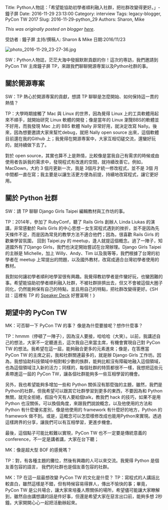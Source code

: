 Title: Python人物誌：「希望能協助初學者順利融入社群，把社群改變得更好。」- 鐘子屏
Date: 2016-11-29 23:13:00
Category: interview
Tags: legacy-blogger, PyCon TW 2017
Slug: 2016-11-29-python_29
Authors: Sharon, Mike

*This was originally posted on blogger [here](https://pycontw.blogspot.com/2016/11/python_29.html)*.

<!--more-->

受訪者 : 鐘子屏  主持/撰稿人: Sharon & Mike 日期:2016/11/23

![photo_2016-11-29_23-27-36.jpg](https://lh4.googleusercontent.com/Vuxx_4E5HBjVGMQEdlw0-LBm41GY5Ljmjjn9SwzWz9-i1o1Wy3xsqU9hNitFIs7B5WDQyG8GkT7Mis_jIjm74TeD1-wEbL5oSV9QuShHR-phhAZGWHLeMhzHwLkI2iPA5PVfdnMZ)

SW：Python人物誌，茫茫大海中發掘默默貢獻的你！這次的専訪，我們邀請到 PyCon TW 主席鐘子屏 TP，來跟我們聊聊開源専案以及Python社群的事。

## 關於開源専案

SW：TP 熱心於開源専案的貢獻，想請 TP 聊聊是怎麼開始、如何保持這一貫的熱情？

TP：大學時期接觸了 Mac 與 Linux 的世界，因為覺得 Linux 上的工具軟體用起來不順手，就開始研究 Linux 軟體的開發；像是當年的 Linux 瀏覽BBS的軟體並不好用，而我發現 Mac 上的 BBS 軟體 Nally 非常好用，就決定改寫 Nally。後來，因為想要邀請大家來幫忙debug，就把 Nally open source 出來，這個軟體目前還在我的Github 上；我覺得在開源専案中，大家互相切磋交流，還蠻好玩的，就持續做下去了。

對於 open source，其實也算不上是熱情，比較像是當我自己有需求的時候或由使用者告訴我的需求中，發現程式有改進的空間，就持續改善它。例如， MacDown，大約 3 個月更新一次，我是 3個月才統一修改程式，並不是 3個 月中間都一直在寫；我主要是以讓生活更方便為前提，持續地改寫程式，讓它更好用。

## 關於 Python 社群

SW：請 TP 聊聊 Django Girls Taipei 編輯教材與工作坊的事。

TP：2014年，參加了 RubyConf，聽了 Rails Girls 創辦人 Linda Liukas 的演講，非常感動於 Rails Girls 的中心思想－女生寫程式遇到的挫折，並不是因為先天條件不足，而是因為常見的教學方法不適合他們；因為，很喜歡 Rails Girls 的歡樂學習氛圍， 回到 Taipei.py 的 meetup，逢人就提這個概念。過了一陣子，知道國外有了Django Girls，我們也決定開始嘗試在台灣辦理。Django Girls Taipei 的主辦是 Michelle，加上 Willy、Andy、Tim 以及我等等，我們根據了台灣的初學者在 meetup 上常提出的問題，以及國外教材，改寫成適合台灣初學者使用的教材。

我對如何讓初學者順利地學習很有興趣。我覺得教初學者是件蠻好玩，也蠻困難的事。希望能協助初學者順利融入社群，不被社群排擠出去，但又不會被這個大圈子同化，仍然能夠保有自己的特點，並且用自己的特點，把社群改變得更好。《SH註：這裡有 TP 的 [Speaker Deck](https://speakerdeck.com/uranusjr) 好豐富啊！》

## 期望中的 PyCon TW

MK：可否聊一下 PyCon TW 的事？ 像是為什麼要接呢？想作什麼事？

TP：hmmm（停頓了一陣子），因為沒人要接，哈哈哈（大笑）。以前，我講述自己的想法，大家不一定聽進去，這次我自己來當主席，有機會實現自己對 PyCon TW 的想法。我希望在這一屆，能夠融合更多的元素進來；像是，在答應當 PyCon TW 的主席之前，我和社群關連最多的，就是辦 Django Girls 工作坊。因為，我想協助科技領域中相對較少數的族群，能夠比較沒有障礙地融入這個領域，也為這個領域注入新的活力；同樣的，每個社群的特質都很不一樣，我想把這些元素帶進這一屆的 PyCon TW，讓各個社群能夠多一些互相學習的機會。

另外，我也希望能夠多增加一些和 Python 關係沒有那麼強的主題，雖然，我們是Python的社群，但我希望可以跟其它社群學習到更多的東西，不要因為和 Python 無關，就完全拒絕，假設今天有人要給個talk，教我們 hack 的技巧，如果不是用 Python 也沒關係，可以換個角度，來跟我們說說概念，以及他使用的方法和 Python 有什麼優劣差別，像是他使用的 framework 有什麼好的地方，Python 的 framework 做不到。或是，這概念可以怎麼樣修改成也能用Python來實現。透過這樣跨界的分享，讓我們可以有互相學習，更進步機會。

最後，這個點子可能比較難以實現，PyCon TW 也不一定要是傳統意義的 conference，不一定是講者講，大家在台下聽；

MK：像是超大型 BOF 的感覺嗎？

TP：對，有各種主題的攤位，然後有興趣的人可以來交流。我覺得 Python 是個友善包容的語言， 我們的社群也是個友善包容的社群。

MK：TP 在這一屆最想改變 PyCon TW 的文化是什麼？
TP：寫程式的人講話比較直白，雖然這樣是不錯，但有時候容易得罪人，傳出不愉快的事；畢竟，PyCon TW 是公共場合，讓大家來培養人際關係的場所，希望儘可能讓大家瞭解到，雖然自由講想講的話是件好事，但還是希望大家在惡言出口前，能夠多想 2秒鐘。大家開開心心一起把活動辦起來。
